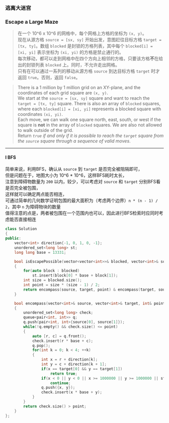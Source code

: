 ### 逃离大迷宫
### Escape a Large Maze

> 在一个 10^6 x 10^6 的网格中，每个网格上方格的坐标为 `(x, y)`。  
> 现在从源方格 `source = [sx, sy]` 开始出发，意图赶往目标方格 `target = [tx, ty]`。数组 `blocked` 是封锁的方格列表，其中每个 `blocked[i] = [xi, yi]` 表示坐标为 `(xi, yi)` 的方格是禁止通行的。  
> 每次移动，都可以走到网格中在四个方向上相邻的方格，只要该方格**不**在给出的封锁列表 `blocked` 上。同时，不允许走出网格。  
> 只有在可以通过一系列的移动从源方格 `source` 到达目标方格 `target` 时才返回 `true`。否则，返回 `false`。  

> There is a 1 million by 1 million grid on an XY-plane, and the coordinates of each grid square are `(x, y)`.  
> We start at the `source = [sx, sy]` square and want to reach the `target = [tx, ty]` square. There is also an array of `blocked` squares, where each `blocked[i] = [xi, yi]` represents a blocked square with coordinates `(xi, yi)`.  
> Each move, we can walk one square north, east, south, or west if the square is **not** in the array of `blocked` squares. We are also not allowed to walk outside of the grid.  
> Return *`true` if and only if it is possible to reach the `target` square from the `source` square through a sequence of valid moves*.  

----------

#### I BFS

简单来说，利用BFS，确认从 `source` 到 `target` 是否完全被阻隔即可，  
但是问题在于，地图大小为 10^6 * 10^6，这样BFS耗时太长，  
注意到障碍物数量为 `200` 以内，较少，可以考虑对 `source` 和 `target` 分别BFS看是否完全被包围，  
这样就可以确定两点能否相连，  
可通过简单的几何数学证明包围的最大面积为（考虑两个边界）`n * (n - 1) / 2`，其中 `n` 为障碍物块的数量  
值得注意的点是，两者被包围在一个范围内也可以，因此进行BFS检索时应同时考虑能否直接相连

```cpp
class Solution 
{
public:
    vector<int> direction{-1, 0, 1, 0, -1};
    unordered_set<long long> st;
    long long base = 13331;

    bool isEscapePossible(vector<vector<int>>& blocked, vector<int>& source, vector<int>& target) 
    {
        for(auto block : blocked)
            st.insert(block[0] * base + block[1]);
        int size = blocked.size();
        int point = size * (size - 1) / 2;
        return encompass(source, target, point) & encompass(target, source, point);
    }

    bool encompass(vector<int>& source, vector<int>& target, int& point)
    {
        unordered_set<long long> check;
        queue<pair<int, int>> q;
        q.push(pair<int, int>{source[0], source[1]});
        while(!q.empty() && check.size() <= point)
        {
            auto [r, c] = q.front();
            check.insert(r * base + c);
            q.pop();
            for(int k = 0; k < 4; ++k)
            {
                int x = r + direction[k];
                int y = c + direction[k + 1];
                if(x == target[0] && y == target[1])
                    return true;
                if(x < 0 || y < 0 || x >= 1000000 || y >= 1000000 || st.count(x * base + y) || check.count(x * base + y))
                    continue;
                q.push({x, y});
                check.insert(x * base + y);
            }
        }
        return check.size() > point;
    }
};
```
